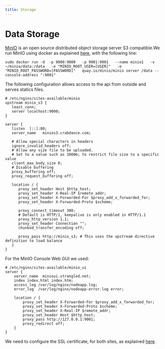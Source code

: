 ```yaml
---
title: Storage
---
```


# Data Storage
[MinIO](https://min.io/) is an open source distributed object storage server S3 compatible.We run MinIO using docker as explained [here](https://github.com/minio/minio/blob/master/docs/docker/README.md), with the following line:

```
sudo docker run -d  -p 9000:9000   -p 9001:9001   --name minio1   -v ~/minio/data:/data   -e "MINIO_ROOT_USER=[USER]"   -e "MINIO_ROOT_PASSWORD=[PASSWORD]"   quay.io/minio/minio server /data --console-address ":9001"
```
The following configuration allows access to the api from outside and serves statics files.

```
# /etc/nginx/sites-available/minio
upstream minio_s3 {
   least_conn;
   server localhost:9000;
}

server {
   listen  [::]:80;
   server_name   minios3.crabdance.com;

   # Allow special characters in headers
   ignore_invalid_headers off;
   # Allow any size file to be uploaded.
   # Set to a value such as 1000m; to restrict file size to a specific value
   client_max_body_size 0;
   # Disable buffering
   proxy_buffering off;
   proxy_request_buffering off;

   location / {
      proxy_set_header Host $http_host;
      proxy_set_header X-Real-IP $remote_addr;
      proxy_set_header X-Forwarded-For $proxy_add_x_forwarded_for;
      proxy_set_header X-Forwarded-Proto $scheme;

      proxy_connect_timeout 300;
      # Default is HTTP/1, keepalive is only enabled in HTTP/1.1
      proxy_http_version 1.1;
      proxy_set_header Connection "";
      chunked_transfer_encoding off;

      proxy_pass http://minio_s3; # This uses the upstream directive definition to load balance
   }
}
```
For the MinIO Console Web GUI we used:
```
# /etc/nginx/sites-available/minio_ui 
server {
    server_name  minioui.strangled.net;
    index index.html index.htm;
    access_log /var/log/nginx/nodeapp.log;
    error_log  /var/log/nginx/nodeapp-error.log error;

    location / {
        proxy_set_header X-Forwarded-For $proxy_add_x_forwarded_for;
        proxy_set_header X-Forwarded-Proto $scheme;
        proxy_set_header X-Real-IP $remote_addr;
        proxy_set_header Host $http_host;
        proxy_pass http://127.0.0.1:9001;
        proxy_redirect off;
    }
}
```
We need to configure the SSL certificate, for both sites, as explained [here](https://www.digitalocean.com/community/tutorials/how-to-secure-nginx-with-let-s-encrypt-on-ubuntu-22-04).
